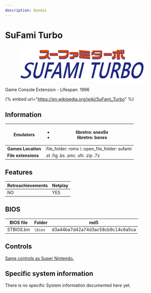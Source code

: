 ```yaml
---
description: Bandai
---
```


# SuFami Turbo

<div align="left">

<figure><img src="https://raw.githubusercontent.com/fabricecaruso/es-theme-carbon/52ff37c9e265587d006945a2ba695b5a962b3a3d/art/logos/sufami.svg" alt=""><figcaption></figcaption></figure>

</div>

Game Console Extension - Lifespan: 1996

{% embed url="https://en.wikipedia.org/wiki/SuFami_Turbo" %}

## Information

| **Emulators**       | <ul><li>libretro: snes9x</li><li>libretro: bsnes</li></ul> |
| ------------------- | ---------------------------------------------------------- |
| **Games Location**  | :file\_folder: roms \ :open\_file\_folder: sufami          |
| **File extensions** | .st .fig .bs .smc .sfc .zip .7z                            |

## Features

| Retroachievements | Netplay |
| ----------------- | ------- |
| NO                | YES     |

## BIOS

| BIOS file  | Folder  | md5                              |
| ---------- | ------- | -------------------------------- |
| STBIOS.bin | `\bios` | d3a44ba7d42a74d3ac58cb9c14c6a5ca |

## Controls

[Same controls as Super Nintendo.](super-nintendo-entertainment-system-super-famicom.md#controls)

## Specific system information

There is no specific System information documented here yet.
